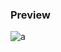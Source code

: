 ### Preview
![a](https://github.com/Eazvy/UILibs/blob/main/Librarys/Obelus/dawdawdawdawasazsx.png?raw=true)
